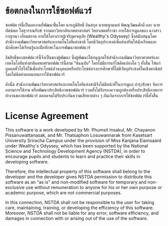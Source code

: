 # ข้อตกลงในการใช้ซอฟต์แวร์

ซอฟต์แวร์นี้เป็นผลงานที่พัฒนาขึ้นโดย นายภูมิสิทธิ์ อินสกุล นายชญานนท์ พิษณุวัฒนศักดิ์ และ นายทัศน์พล โล่สุวรรณรักษ์ จากมหาวิทยาลัยเกษตรศาสตร์ วิทยาเขตศรีราชา ภายใต้การดูแลของ นางสาวกาญจนา เอี่ยมสอาด ภายใต้โครงการผู้เจริญผจญภัย (Wealthy's Odyssey) ซึ่งสนับสนุนโดยสำนักงานพัฒนาวิทยาศาสตร์และเทคโนโลยีแห่งชาติ โดยมีวัตถุประสงค์เพื่อส่งเสริมให้นักเรียนและนักศึกษาได้เรียนรู้และฝึกทักษะในการพัฒนาซอฟต์แวร์

ลิขสิทธิ์ของซอฟต์แวร์นี้จึงเป็นของผู้พัฒนา ซึ่งผู้พัฒนาได้อนุญาตให้สำนักงานพัฒนาวิทยาศาสตร์และเทคโนโลยีแห่งชาติเผยแพร่ซอฟต์แวร์นี้ตาม “ต้นฉบับ” โดยไม่มีการแก้ไขดัดแปลงใด ๆ ทั้งสิ้น ให้แก่บุคคลทั่วไปได้ใช้เพื่อประโยชน์ส่วนบุคคลหรือประโยชน์ทางการศึกษาที่ไม่มีวัตถุประสงค์ในเชิงพาณิชย์โดยไม่คิดค่าตอบแทนการใช้ซอฟต์แวร์

ดังนั้น สำนักงานพัฒนาวิทยาศาสตร์และเทคโนโลยีแห่งชาติจึงไม่มีหน้าที่ในการดูแล บำรุงรักษา จัดการอบรมการใช้งาน หรือพัฒนาประสิทธิภาพซอฟต์แวร์ รวมทั้งไม่รับรองความถูกต้องหรือประสิทธิภาพการทำงานของซอฟต์แวร์ ตลอดจนไม่รับประกันความเสียหายต่าง ๆ อันเกิดจากการใช้ซอฟต์แวร์นี้ทั้งสิ้น

# License Agreement

This software is a work developed by Mr. Phumsit Insakul, Mr. Chayanon Pissanuwattanasak, and Mr. Thatsaphon Losuwannarak from Kasetsart University Sriracha Campus under the provision of Miss Kanjana Eiamsaard under Wealthy's Odyssey, which has been supported by the National Science and Technology Development Agency (NSTDA), in order to encourage pupils and students to learn and practice their skills in developing software.

Therefore, the intellectual property of this software shall belong to the developer and the developer gives NSTDA permission to distribute this software as an “as is” and non-modified software for temporary and non-exclusive use without remuneration to anyone for his or her own purpose or academic purpose, which are not commercial purposes.

In this connection, NSTDA shall not be responsible to the user for taking care, maintaining, training, or developing the efficiency of this software. Moreover, NSTDA shall not be liable for any error, software efficiency, and damages in connection with or arising out of the use of the software.
